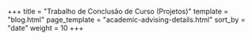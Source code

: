 +++
title = "Trabalho de Conclusão de Curso (Projetos)"
template = "blog.html"
page_template = "academic-advising-details.html"
sort_by = "date"
weight = 10
+++
